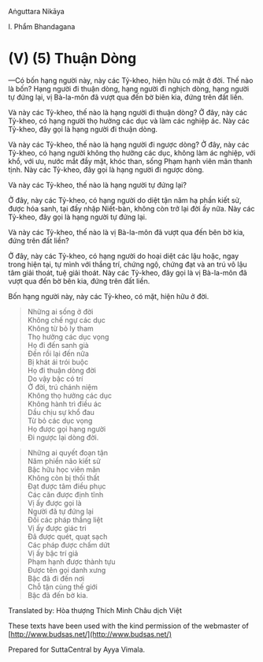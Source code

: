  

Aṅguttara Nikāya

I. Phẩm Bhandagana

# (V) (5) Thuận Dòng

—Có bốn hạng người này, này các Tỷ-kheo, hiện hữu có mặt ở đời. Thế nào là bốn? Hạng người đi thuận dòng, hạng người đi nghịch dòng, hạng người tự đứng lại, vị Bà-la-môn đã vượt qua đến bờ biên kia, đứng trên đất liền.

Và này các Tỷ-kheo, thế nào là hạng người đi thuận dòng? Ở đây, này các Tỷ-kheo, có hạng người thọ hưởng các dục và làm các nghiệp ác. Này các Tỷ-kheo, đây gọi là hạng người đi thuận dòng.

Và này các Tỷ-kheo, thế nào là hạng người đi ngược dòng? Ở đây, này các Tỷ-kheo, có hạng người không thọ hưởng các dục, không làm ác nghiệp, với khổ, với ưu, nước mắt đầy mặt, khóc than, sống Phạm hạnh viên mãn thanh tịnh. Này các Tỷ-kheo, đây gọi là hạng người đi ngược dòng.

Và này các Tỷ-kheo, thế nào là hạng người tự đứng lại?

Ở đây, này các Tỷ-kheo, có hạng người do diệt tận năm hạ phần kiết sử, được hóa sanh, tại đấy nhập Niết-bàn, không còn trở lại đời ấy nữa. Này các Tỷ-kheo, đây gọi là hạng người tự đứng lại.

Và này các Tỷ-kheo, thế nào là vị Bà-la-môn đã vượt qua đến bên bờ kia, đứng trên đất liền?

Ở đây, này các Tỷ-kheo, có hạng người do hoại diệt các lậu hoặc, ngay trong hiện tại, tự mình với thắng trí, chứng ngộ, chứng đạt và an trú vô lậu tâm giải thoát, tuệ giải thoát. Này các Tỷ-kheo, đây gọi là vị Bà-la-môn đã vượt qua đến bờ bên kia, đứng trên đất liền.

Bốn hạng người này, này các Tỷ-kheo, có mặt, hiện hữu ở đời.

> Những ai sống ở đời  
> Không chế ngự các dục  
> Không từ bỏ ly tham  
> Thọ hưởng các dục vọng  
> Họ đi đến sanh già  
> Ðến rồi lại đến nữa  
> Bị khát ái trói buộc  
> Họ đi thuận dòng đời  
> Do vậy bậc có trí  
> Ở đời, trú chánh niệm  
> Không thọ hưởng các dục  
> Không hành trì điều ác  
> Dầu chịu sự khổ đau  
> Từ bỏ các dục vọng  
> Họ được gọi hạng người  
> Ði ngược lại dòng đời.

> Những ai quyết đoạn tận  
> Năm phiền não kiết sử  
> Bậc hữu học viên mãn  
> Không còn bị thối thất  
> Ðạt được tâm điều phục  
> Các căn được định tĩnh  
> Vị ấy được gọi là  
> Người đã tự đứng lại  
> Ðối các pháp thắng liệt  
> Vị ấy được giác tri  
> Ðã được quét, quạt sạch  
> Các pháp được chấm dứt  
> Vị ấy bậc trí giả  
> Phạm hạnh được thành tựu  
> Ðược tên gọi danh xưng  
> Bậc đã đi đến nơi  
> Chỗ tận cùng thế giới  
> Bậc đã đến bờ kia.

Translated by: Hòa thượng Thích Minh Châu dịch Việt

These texts have been used with the kind permission of the webmaster of [http://www.budsas.net/](http://www.budsas.net/)

Prepared for SuttaCentral by Ayya Vimala.